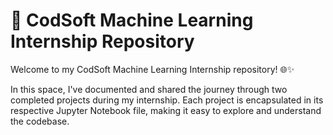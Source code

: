 # 🚀 CodSoft Machine Learning Internship Repository
Welcome to my CodSoft Machine Learning Internship repository! 🌐✨

In this space, I've documented and shared the journey through two completed projects during my internship. Each project is encapsulated in its respective Jupyter Notebook file, making it easy to explore and understand the codebase.
